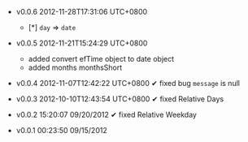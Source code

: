 * v0.0.6 2012-11-28T17:31:06 UTC+0800
  * [*] `day` => `date`

* v0.0.5 2012-11-21T15:24:29 UTC+0800
  * added convert efTime object to date object
  * added months monthsShort

* v0.0.4 2012-11-07T12:42:22 UTC+0800
  ✔ fixed bug `message` is null

* v0.0.3 2012-10-10T12:43:54 UTC+0800
  ✔ fixed Relative Days

* v0.0.2 15:20:07 09/20/2012
  ✔ fixed Relative Weekday

* v0.0.1 00:23:50 09/15/2012
